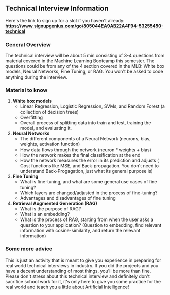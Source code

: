 ## Technical Interview Information
Here's the link to sign up for a slot if you haven't already: **https://www.signupgenius.com/go/805044EA9AB22A4F94-53255450-technical**

### General Overview
The technical interview will be about 5 min consisting of 3-4 questions from material covered in the Machine Learning Bootcamp this semester. The questions could be from any of the 4 section covered in the MLB: White box models, Neural Networks, Fine Tuning, or RAG. You won't be asked to code anything during the interview.

### Material to know
1. **White box models**
	*	Linear Regression, Logistic Regression, SVMs, and Random Forest (a collection of decision trees)
	*	Overfitting
	*	Overall process of splitting data into train and test, training the model, and evaluating it.
2. **Neural Networks**
	*	The different components of a Neural Network (neurons, bias, weights, activation function)
	*	How data flows through the network (neuron * weights + bias)
	*	How the network makes the final classification at the end
	*	How the network measures the error in its prediction and adjusts ( Cost functions like MSE, and Back-propagation. You don't need to understand Back-Progagation, just what its general purpose is)
3. **Fine Tuning**
	* What is fine-tuning, and what are some general use cases of fine tuning? 
	* Which layers are changed/adjusted in the process of fine-tuning?
	* Advantages and disadvantages of fine tuning
4. **Retrieval Augmented Generation (RAG)**
	* What is the purpose of RAG?
	* What is an embedding? 
	* What is the process of RAG, starting from when the user asks a question to your application? (Question to embedding, find relevant information with cosine-similarity, and return the relevant information)

### Some more advice
This is just an activity that is meant to give you experience in preparing for real world technical interviews in industry. If you did the projects and you have a decent understanding of most things, you'll be more than fine. Please don't stress about this technical interview and definitely don't sacrifice school work for it, it's only here to give you some practice for the real world and teach you a little about Artificial Intelligence!
